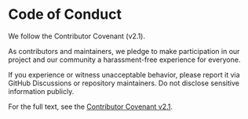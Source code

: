 # Code of Conduct

We follow the Contributor Covenant (v2.1).

As contributors and maintainers, we pledge to make participation in our
project and our community a harassment-free experience for everyone.

If you experience or witness unacceptable behavior, please report it via
GitHub Discussions or repository maintainers. Do not disclose sensitive
information publicly.

For the full text, see the [Contributor Covenant v2.1](https://www.contributor-covenant.org/version/2/1/code_of_conduct/).
